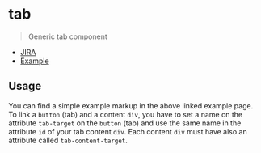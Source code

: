 # tab

> Generic tab component

- [JIRA](https://jira.migros.net/browse/MIDUWEB-378)
- [Example](../../pages/Tab.html)

## Usage

You can find a simple example markup in the above linked example page. To link a `button` (tab) and a content `div`, you have to set a name on the attribute `tab-target` on the `button` (tab) and use the same name in the attribute `id` of your tab content `div`. Each content `div` must have also an attribute called `tab-content-target`.